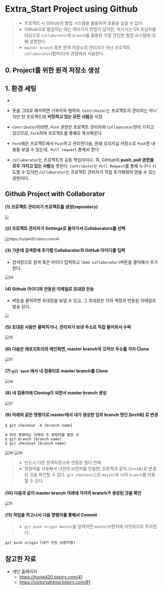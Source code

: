 # Extra_Start Project using Github

> - 프로젝트 시 Github의 협업 시스템을 활용하여 효율을 높일 수 있다.
> - Github으로 협업하는 데는 여러가지 방법이 있지만,  여기서는 Git 초심자를 대상으로 `Collaborator`와 `branch`를 활용한 가장 간단한 협업 시스템에 대해 설명한다.
> - `master branch` 혹은 원격 저장소의 관리자가 아닌 프로젝트  `collaborator`(협력자)의 관점에서 서술한다.  

## 0. Project를 위한 원격 저장소 생성



## 1. 환경 세팅 

- 

- 뜻을 그대로 해석하면 기부자와 협력자. `Contributor`는 프로젝트의 관리자는 아니지만 한 프로젝트에
**커밋하고 있는 모든 사람**을 지칭
- `Contributor`이라면, 
`Push` 권한은 프로젝트 관리자와 `Collaborator`만이 가지고 있으므로, `Fork`하여 프로젝트를 통째로 복사해온다.
- `Fork`해온 프로젝트에서 `Push`하고 관리한다음, 원래 오리지날 저장소로 `Push`한 내용들 보낼 수 있는데,` Pull request` 통해서 한다.
- `Collaborator`는 프로젝트의 공동 책임자이다. 즉, GitHub의 **push, pull 권한을 모두 가지고 있는 사람**을 뜻한다. 
`Contributor`는 `Pull Request`를 통해 누구나 시도할 수 있지만,`Collaborator`는 프로젝트 관리자가 직접 추가해줘야 얻을 수 있는 권한이다.



## Github Project with Collaborator

#### (1) 프로젝트 관리자가 프로젝트를 생성(repository) 

<img src="https://github.com/dannylee93/Images/blob/master/Image%20Analysis%20A.I/Github_Project_00.JPG?raw=true" style="zoom:80%;" />

#### (2) 프로젝트 관리자가 Settings로 들어가서 Collaborators를 선택

<img src="https://t1.daumcdn.net/cfile/tistory/9944DB4B5BD988A40A" alt="https://hyoje420.tistory.com/41" style="zoom:80%;" />

#### (3) 가운데 검색창에  추가할 Collaborator의 GitHub 아이디를 입력

- 검색창으로 검색 혹은 아이디 입력하고 `[Add collaborator]`버튼을 클릭해서 추가한다.

<img src="https://github.com/dannylee93/Images/blob/master/Image%20Analysis%20A.I/Github_Project_04.JPG?raw=true" alt="04" style="zoom:80%;" />

#### (4) Github 아이디와 연동된 이메일로 초대장 전송

- 버튼을 클릭하면 초대장을 보낼 수 있고, 그 초대장은 각자 계정과 연동된 이메일로 발송 된다.

 <img src="https://github.com/dannylee93/Images/blob/master/Image%20Analysis%20A.I/Github_Project_02.jpg?raw=true" style="zoom:80%;" />

#### (5) 초대된 사람은 클릭하거나, 관리자가 보낸 주소로 직접 들어와서 수락

<img src="https://github.com/dannylee93/Images/blob/master/Image%20Analysis%20A.I/Github_Project_05.JPG?raw=true" alt="05" style="zoom: 80%;" />

#### (6) 다음은 레포지토리의 메인화면, master branch의 깃허브 주소를 각자 Clone

<img src="https://github.com/dannylee93/Images/blob/master/Image%20Analysis%20A.I/Github_Project_01.JPG?raw=true" alt="01" style="zoom:80%;" />

#### (7) `git bash` 에서 내 컴퓨터로 master branch를 Clone

<img src="https://github.com/dannylee93/Images/blob/master/Image%20Analysis%20A.I/Github_Project_06.JPG?raw=true" alt="06" style="zoom:80%;" />

#### (8) 내 컴퓨터에 Cloning이 되면서 master branch 생성
<img src="https://github.com/dannylee93/Images/blob/master/Image%20Analysis%20A.I/Github_Project_07.JPG?raw=true" alt="07" style="zoom:80%;" />

#### (9) 아래와 같은 명령어로  master에서 내가 생성한 임의 branch 명인 [brchB] 로 변경

```shell
$ git checkout -b [branch name]

# 위의 명령어는 아래의 두 명령어를 합한 것
$ git branch [branch name]
$ git checkout [branch name]
```

<img src="https://github.com/dannylee93/Images/blob/master/Image%20Analysis%20A.I/Github_Project_08.jpg?raw=true" alt="08" style="zoom:80%;" />

<img src="https://github.com/dannylee93/Images/blob/master/Image%20Analysis%20A.I/Github_Project_09.jpg?raw=true" alt="09" style="zoom:80%;" />

> - 반드시  다른 원격저장소와 연동된 폴더 안에 
> - 명령어를 사용해서 나만의 브랜치를 만들면, 오른쪽과 같이 `[brchB]`로 변경된 것을 확인할 수 있다.
>   `git checkout`으로 `master`와 나의 `branch`를 이동할 수 있다.

#### (10) 다음과 같이 master branch 아래에 각자의 branch가 생성된 것을 확인

<img src="https://github.com/dannylee93/Images/blob/master/Image%20Analysis%20A.I/Github_Project_10.jpg?raw=true" alt="10" style="zoom:80%;" />

#### (11) 작업을 하고나서 다음 명령어를 통해서 Commit

> - `git push origin master`를 입력하면 `master`브랜치에 커밋되므로 주의한다. 

```shell
git push origin [내가 만든 브랜치명]
```



## 참고한 자료

- 개인 홈페이지
  - https://hyoje420.tistory.com/41
  - https://victorydntmd.tistory.com/91